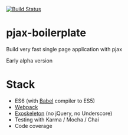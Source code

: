 [![Build Status](https://travis-ci.org/srod/pjax-boilerplate.png?branch=master)](https://travis-ci.org/srod/pjax-boilerplate)

# pjax-boilerplate

  Build very fast single page application with pjax

  Early alpha version

# Stack

  * ES6 (with [Babel](https://babeljs.io) compiler to ES5)
  * [Webpack](http://webpack.github.io)
  * [Exoskeleton](http://exosjs.com) (no jQuery, no Underscore)
  * Testing with Karma / Mocha / Chai
  * Code coverage
